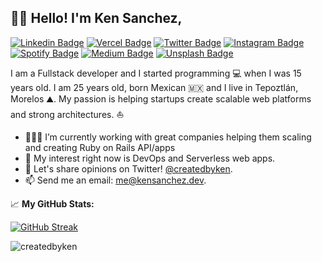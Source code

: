 ## ✌🏼 Hello! I'm Ken Sanchez,
[![Linkedin Badge](https://img.shields.io/badge/-LinkedIn-0e76a8?style=flat&logo=Linkedin&logoColor=white)](https://linkedin.com/in/kenrric-garcia)
[![Vercel Badge](https://img.shields.io/badge/Website-3b5998?style=flat&logo=Vercel&logoColor=white)](https://kensanchez.dev)
[![Twitter Badge](https://img.shields.io/badge/-Twitter-00acee?style=flat&logo=Twitter&logoColor=white)](https://twitter.com/createdbyken)
[![Instagram Badge](https://img.shields.io/badge/-Instagram-e4405f?style=flat&logo=Instagram&logoColor=white)](https://instagram.com/createdby.ken/)
[![Spotify Badge](https://img.shields.io/badge/-Spotify-64D160?style=flat&logo=Spotify&logoColor=white)](https://open.spotify.com/user/2z6lv0yzjfgbrk7vmtbyrbth5)
[![Medium Badge](https://img.shields.io/badge/medium-%2312100E.svg?&style=flat&logo=medium&logoColor=white)](https://medium.com/@kensanchez16/)
[![Unsplash Badge](https://img.shields.io/badge/unsplash-0030D0?style=flat&logo=unsplash&logoColor=white)](https://unsplash.com/createdbyken/)

I am a Fullstack developer and I started programming 💻 when I was 15 years old. I am 25 years old, born Mexican 🇲🇽 and I live in Tepoztlán, Morelos ⛰. My passion is helping startups create scalable web platforms and strong architectures. ⛵️

- 👨🏻‍💻 I’m currently working with great companies helping them scaling and creating Ruby on Rails API/apps
- 🚀 My interest right now is DevOps and Serverless web apps.
- 💬 Let's share opinions on Twitter! [@createdbyken](https://twitter.com/createdbyken).
- 📫 Send me an email: [me@kensanchez.dev](mailto:me@kensanchez.dev).



📈 **My GitHub Stats:**

  [![GitHub Streak](https://github-readme-streak-stats.herokuapp.com?user=createdbyken&theme=city-lights&hide_border=true)](https://git.io/streak-stats)
<p>
  <img src="https://komarev.com/ghpvc/?username=createdbyken&label=Profile%20views&color=0e75b6&style=flat" alt="createdbyken" />
</p>
